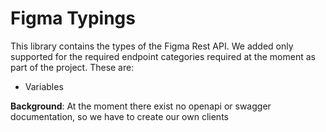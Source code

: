# Figma Typings

This library contains the types of the Figma Rest API.
We added only supported for the required endpoint categories required at the moment as part of the project.
These are:

* Variables

**Background**:
At the moment there exist no openapi or swagger documentation, so we have to create our own clients


